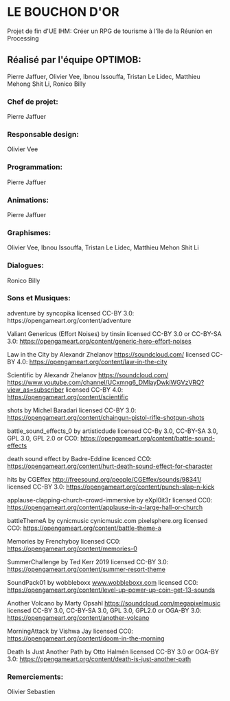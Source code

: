<h1> LE BOUCHON D'OR </h1>

Projet de fin d'UE IHM:
Créer un RPG de tourisme à l'île de la Réunion en Processing


<h2>Réalisé par l'équipe OPTIMOB:</h2>
Pierre Jaffuer,
Olivier Vee,
Ibnou Issouffa,
Tristan Le Lidec,
Matthieu Mehong Shit Li,
Ronico Billy


<h3>Chef de projet:</h3>
Pierre Jaffuer


<h3>Responsable design:</h3>
Olivier Vee


<h3>Programmation:</h3>
Pierre Jaffuer


<h3>Animations:</h3>
Pierre Jaffuer


<h3>Graphismes:</h3>
Olivier Vee,
Ibnou Issouffa,
Tristan Le Lidec,
Matthieu Mehon Shit Li


<h3>Dialogues:</h3>
Ronico Billy


<h3>Sons et Musiques:</h3>
adventure by syncopika licensed CC-BY 3.0: https://opengameart.org/content/adventure

Valiant Genericus (Effort Noises) by tinsin licensed CC-BY 3.0 or CC-BY-SA 3.0: https://opengameart.org/content/generic-hero-effort-noises

Law in the City by Alexandr Zhelanov https://soundcloud.com/ licensed CC-BY 4.0: https://opengameart.org/content/law-in-the-city

Scientific by Alexandr Zhelanov https://soundcloud.com/ https://www.youtube.com/channel/UCxmng6_DMIayDwkiWGVzVRQ?view_as=subscriber licensed CC-BY 4.0: https://opengameart.org/content/scientific

shots by Michel Baradari licensed CC-BY 3.0: https://opengameart.org/content/chaingun-pistol-rifle-shotgun-shots

battle_sound_effects_0 by artisticdude licensed CC-By 3.0, CC-BY-SA 3.0, GPL 3.0, GPL 2.0 or CC0: https://opengameart.org/content/battle-sound-effects

death sound effect by Badre-Eddine licenced CC0: https://opengameart.org/content/hurt-death-sound-effect-for-character

hits by CGEffex http://freesound.org/people/CGEffex/sounds/98341/ licensed CC-BY 3.0: https://opengameart.org/content/punch-slap-n-kick

applause-clapping-church-crowd-immersive by eXpl0it3r licensed CC0: https://opengameart.org/content/applause-in-a-large-hall-or-church

battleThemeA by cynicmusic cynicmusic.com pixelsphere.org licensed CC0: https://opengameart.org/content/battle-theme-a

Memories by Frenchyboy licensed CC0: https://opengameart.org/content/memories-0

SummerChallenge by Ted Kerr 2019 licensed CC-BY 3.0: https://opengameart.org/content/summer-resort-theme

SoundPack01 by wobbleboxx www.wobbleboxx.com licensed CC0: https://opengameart.org/content/level-up-power-up-coin-get-13-sounds

Another Volcano by Marty Opsahl https://soundcloud.com/megapixelmusic licensed CC-BY 3.0, CC-BY-SA 3.0, GPL 3.0, GPL2.0 or OGA-BY 3.0: https://opengameart.org/content/another-volcano

MorningAttack by Vishwa Jay licensed CC0: https://opengameart.org/content/doom-in-the-morning

Death Is Just Another Path by Otto Halmén licensed CC-BY 3.0 or OGA-BY 3.0: https://opengameart.org/content/death-is-just-another-path

<h3>Remerciements:</h3>
Olivier Sebastien
